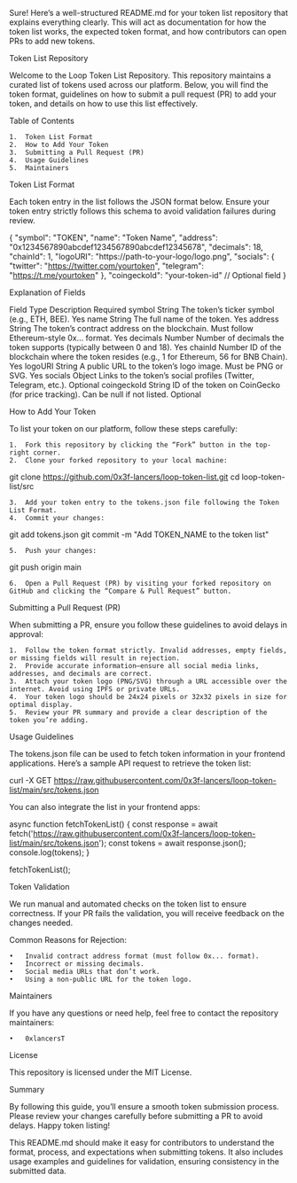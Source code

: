 Sure! Here’s a well-structured README.md for your token list repository that explains everything clearly. This will act as documentation for how the token list works, the expected token format, and how contributors can open PRs to add new tokens.

Token List Repository

Welcome to the Loop Token List Repository. This repository maintains a curated list of tokens used across our platform. Below, you will find the token format, guidelines on how to submit a pull request (PR) to add your token, and details on how to use this list effectively.

Table of Contents

    1.	Token List Format
    2.	How to Add Your Token
    3.	Submitting a Pull Request (PR)
    4.	Usage Guidelines
    5.	Maintainers

Token List Format

Each token entry in the list follows the JSON format below. Ensure your token entry strictly follows this schema to avoid validation failures during review.

{
"symbol": "TOKEN",
"name": "Token Name",
"address": "0x1234567890abcdef1234567890abcdef12345678",
"decimals": 18,
"chainId": 1,
"logoURI": "https://path-to-your-logo/logo.png",
"socials": {
"twitter": "https://twitter.com/yourtoken",
"telegram": "https://t.me/yourtoken"
},
"coingeckoId": "your-token-id" // Optional field
}

Explanation of Fields

Field Type Description Required
symbol String The token’s ticker symbol (e.g., ETH, BEE). Yes
name String The full name of the token. Yes
address String The token’s contract address on the blockchain. Must follow Ethereum-style 0x... format. Yes
decimals Number Number of decimals the token supports (typically between 0 and 18). Yes
chainId Number ID of the blockchain where the token resides (e.g., 1 for Ethereum, 56 for BNB Chain). Yes
logoURI String A public URL to the token’s logo image. Must be PNG or SVG. Yes
socials Object Links to the token’s social profiles (Twitter, Telegram, etc.). Optional
coingeckoId String ID of the token on CoinGecko (for price tracking). Can be null if not listed. Optional

How to Add Your Token

To list your token on our platform, follow these steps carefully:

    1.	Fork this repository by clicking the “Fork” button in the top-right corner.
    2.	Clone your forked repository to your local machine:

git clone https://github.com/0x3f-lancers/loop-token-list.git
cd loop-token-list/src

    3.	Add your token entry to the tokens.json file following the Token List Format.
    4.	Commit your changes:

git add tokens.json
git commit -m "Add TOKEN_NAME to the token list"

    5.	Push your changes:

git push origin main

    6.	Open a Pull Request (PR) by visiting your forked repository on GitHub and clicking the “Compare & Pull Request” button.

Submitting a Pull Request (PR)

When submitting a PR, ensure you follow these guidelines to avoid delays in approval:

    1.	Follow the token format strictly. Invalid addresses, empty fields, or missing fields will result in rejection.
    2.	Provide accurate information—ensure all social media links, addresses, and decimals are correct.
    3.	Attach your token logo (PNG/SVG) through a URL accessible over the internet. Avoid using IPFS or private URLs.
    4.	Your token logo should be 24x24 pixels or 32x32 pixels in size for optimal display.
    5.	Review your PR summary and provide a clear description of the token you’re adding.

Usage Guidelines

The tokens.json file can be used to fetch token information in your frontend applications. Here’s a sample API request to retrieve the token list:

curl -X GET https://raw.githubusercontent.com/0x3f-lancers/loop-token-list/main/src/tokens.json

You can also integrate the list in your frontend apps:

async function fetchTokenList() {
const response = await fetch('https://raw.githubusercontent.com/0x3f-lancers/loop-token-list/main/src/tokens.json');
const tokens = await response.json();
console.log(tokens);
}

fetchTokenList();

Token Validation

We run manual and automated checks on the token list to ensure correctness. If your PR fails the validation, you will receive feedback on the changes needed.

Common Reasons for Rejection:

    •	Invalid contract address format (must follow 0x... format).
    •	Incorrect or missing decimals.
    •	Social media URLs that don’t work.
    •	Using a non-public URL for the token logo.

Maintainers

If you have any questions or need help, feel free to contact the repository maintainers:

    •	0xlancersT

License

This repository is licensed under the MIT License.

Summary

By following this guide, you’ll ensure a smooth token submission process. Please review your changes carefully before submitting a PR to avoid delays. Happy token listing!

This README.md should make it easy for contributors to understand the format, process, and expectations when submitting tokens. It also includes usage examples and guidelines for validation, ensuring consistency in the submitted data.
